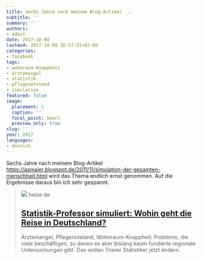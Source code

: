 ```yaml
---
title: Sechs Jahre nach meinem Blog-Artikel ...
subtitle: ''
summary: ''
authors:
- admin
date: 2017-10-08
lastmod: 2017-10-08 20:57:51+02:00
categories:
- facebook
tags:
- wohnraum-knappheit
- ärztemangel
- statistik
- pflegenotstand
- simulation
featured: false
image:
  placement: 1
  caption: ''
  focal_point: Smart
  preview_only: true
slug: ''
year: 2017
languages:
- deutsch
---
```


Sechs Jahre nach meinem Blog-Artikel https://asmaier.blogspot.de/2011/11/simulation-der-gesamten-menschheit.html wird das Thema endlich ernst genommen. Auf die Ergebnisse daraus bin ich sehr gespannt.
> [![](https://heise.cloudimg.io/bound/1200x1200/q85.png-lossy-85.webp-lossy-85.foil1/_www-heise-de_/imgs/18/2/2/8/9/5/8/4/large-193357_1920-41ff775c5d063c5b.jpeg)](https://www.heise.de/newsticker/meldung/Statistik-Professor-simuliert-Wohin-geht-die-Reise-in-Deutschland-3848187.html)
> heise.de
> ## [Statistik-Professor simuliert: Wohin geht die Reise in Deutschland?](https://www.heise.de/newsticker/meldung/Statistik-Professor-simuliert-Wohin-geht-die-Reise-in-Deutschland-3848187.html)
>
>Ärztemangel, Pflegenotstand, Wohnraum-Knappheit. Probleme, die viele beschäftigen, zu denen es aber bislang kaum fundierte regionale Untersuchungen gibt. Das wollen Trierer Statistiker jetzt ändern.